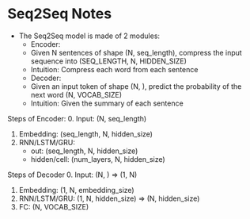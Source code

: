 # Seq2Seq Notes

- The Seq2Seq model is made of 2 modules:
    * Encoder: 
	+ Given N sentences of shape (N, seq_length), compress the input 
	  sequence into (SEQ_LENGTH, N, HIDDEN_SIZE)
	+ Intuition: Compress each word from each sentence
    * Decoder: 
	+ Given an input token of shape (N, ), predict the probability of 
          the next word (N, VOCAB_SIZE)
	+ Intuition: Given the summary of each sentence 

Steps of Encoder:
0. Input: (N, seq_length)
1. Embedding: (seq_length, N, hidden_size)
2. RNN/LSTM/GRU:
   - out: (seq_length, N, hidden_size)
   - hidden/cell: (num_layers, N, hidden_size)

Steps of Decoder
0. Input: (N, ) => (1, N)
1. Embedding: (1, N, embedding_size) 
2. RNN/LSTM/GRU: (1, N, hidden_size) => (N, hidden_size)
3. FC: (N, VOCAB_SIZE)

